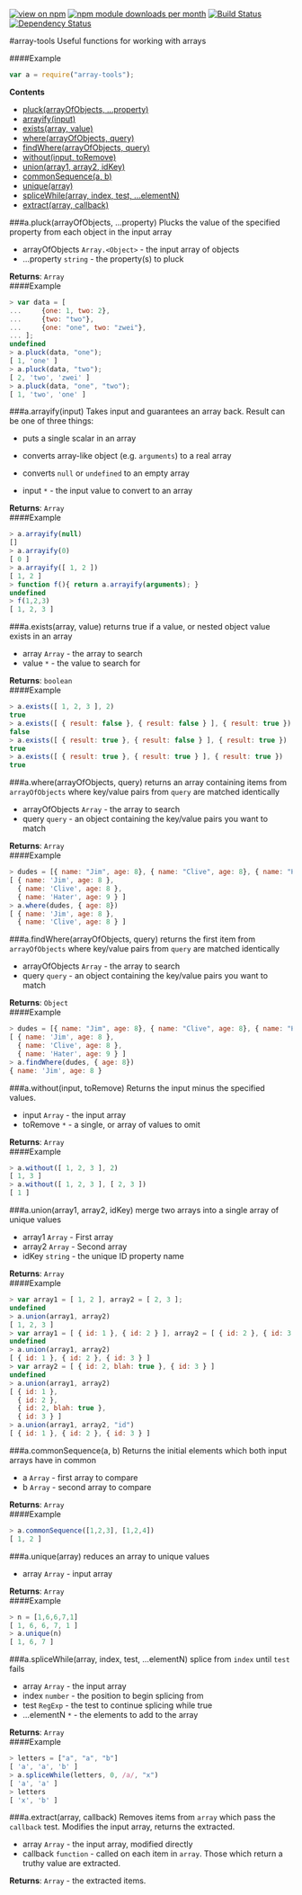 [![view on npm](http://img.shields.io/npm/v/array-tools.svg)](https://www.npmjs.org/package/array-tools)
[![npm module downloads per month](http://img.shields.io/npm/dm/array-tools.svg)](https://www.npmjs.org/package/array-tools)
[![Build Status](https://travis-ci.org/75lb/array-tools.svg?branch=master)](https://travis-ci.org/75lb/array-tools)
[![Dependency Status](https://david-dm.org/75lb/array-tools.svg)](https://david-dm.org/75lb/array-tools)

<a name="module_array-tools"></a>
#array-tools
Useful functions for working with arrays

  
####Example
```js
var a = require("array-tools");
```
**Contents**
* [pluck(arrayOfObjects, ...property)](#module_array-tools.pluck)
* [arrayify(input)](#module_array-tools.arrayify)
* [exists(array, value)](#module_array-tools.exists)
* [where(arrayOfObjects, query)](#module_array-tools.where)
* [findWhere(arrayOfObjects, query)](#module_array-tools.findWhere)
* [without(input, toRemove)](#module_array-tools.without)
* [union(array1, array2, idKey)](#module_array-tools.union)
* [commonSequence(a, b)](#module_array-tools.commonSequence)
* [unique(array)](#module_array-tools.unique)
* [spliceWhile(array, index, test, ...elementN)](#module_array-tools.spliceWhile)
* [extract(array, callback)](#module_array-tools.extract)

<a name="module_array-tools.pluck"></a>
###a.pluck(arrayOfObjects, ...property)
Plucks the value of the specified property from each object in the input array


- arrayOfObjects `Array.<Object>` - the input array of objects
- ...property `string` - the property(s) to pluck

**Returns**: `Array`  
####Example
```js
> var data = [
...     {one: 1, two: 2},
...     {two: "two"},
...     {one: "one", two: "zwei"},
... ];
undefined
> a.pluck(data, "one");
[ 1, 'one' ]
> a.pluck(data, "two");
[ 2, 'two', 'zwei' ]
> a.pluck(data, "one", "two");
[ 1, 'two', 'one' ]
```
<a name="module_array-tools.arrayify"></a>
###a.arrayify(input)
Takes input and guarantees an array back. Result can be one of three things:

- puts a single scalar in an array
- converts array-like object (e.g. `arguments`) to a real array
- converts `null` or `undefined` to an empty array


- input `*` - the input value to convert to an array

**Returns**: `Array`  
####Example
```js
> a.arrayify(null)
[]
> a.arrayify(0)
[ 0 ]
> a.arrayify([ 1, 2 ])
[ 1, 2 ]
> function f(){ return a.arrayify(arguments); }
undefined
> f(1,2,3)
[ 1, 2, 3 ]
```
<a name="module_array-tools.exists"></a>
###a.exists(array, value)
returns true if a value, or nested object value exists in an array


- array `Array` - the array to search
- value `*` - the value to search for

**Returns**: `boolean`  
####Example
```js
> a.exists([ 1, 2, 3 ], 2)
true
> a.exists([ { result: false }, { result: false } ], { result: true })
false
> a.exists([ { result: true }, { result: false } ], { result: true })
true
> a.exists([ { result: true }, { result: true } ], { result: true })
true
```
<a name="module_array-tools.where"></a>
###a.where(arrayOfObjects, query)
returns an array containing items from `arrayOfObjects` where key/value pairs 
from `query` are matched identically


- arrayOfObjects `Array` - the array to search
- query `query` - an object containing the key/value pairs you want to match

**Returns**: `Array`  
####Example
```js
> dudes = [{ name: "Jim", age: 8}, { name: "Clive", age: 8}, { name: "Hater", age: 9}]
[ { name: 'Jim', age: 8 },
  { name: 'Clive', age: 8 },
  { name: 'Hater', age: 9 } ]
> a.where(dudes, { age: 8})
[ { name: 'Jim', age: 8 },
  { name: 'Clive', age: 8 } ]
```
<a name="module_array-tools.findWhere"></a>
###a.findWhere(arrayOfObjects, query)
returns the first item from `arrayOfObjects` where key/value pairs 
from `query` are matched identically


- arrayOfObjects `Array` - the array to search
- query `query` - an object containing the key/value pairs you want to match

**Returns**: `Object`  
####Example
```js
> dudes = [{ name: "Jim", age: 8}, { name: "Clive", age: 8}, { name: "Hater", age: 9}]
[ { name: 'Jim', age: 8 },
  { name: 'Clive', age: 8 },
  { name: 'Hater', age: 9 } ]
> a.findWhere(dudes, { age: 8})
{ name: 'Jim', age: 8 }
```
<a name="module_array-tools.without"></a>
###a.without(input, toRemove)
Returns the input minus the specified values.


- input `Array` - the input array
- toRemove `*` - a single, or array of values to omit

**Returns**: `Array`  
####Example
```js
> a.without([ 1, 2, 3 ], 2)
[ 1, 3 ]
> a.without([ 1, 2, 3 ], [ 2, 3 ])
[ 1 ]
```
<a name="module_array-tools.union"></a>
###a.union(array1, array2, idKey)
merge two arrays into a single array of unique values


- array1 `Array` - First array
- array2 `Array` - Second array
- idKey `string` - the unique ID property name

**Returns**: `Array`  
####Example
```js
> var array1 = [ 1, 2 ], array2 = [ 2, 3 ];
undefined
> a.union(array1, array2)
[ 1, 2, 3 ]
> var array1 = [ { id: 1 }, { id: 2 } ], array2 = [ { id: 2 }, { id: 3 } ];
undefined
> a.union(array1, array2)
[ { id: 1 }, { id: 2 }, { id: 3 } ]
> var array2 = [ { id: 2, blah: true }, { id: 3 } ]
undefined
> a.union(array1, array2)
[ { id: 1 },
  { id: 2 },
  { id: 2, blah: true },
  { id: 3 } ]
> a.union(array1, array2, "id")
[ { id: 1 }, { id: 2 }, { id: 3 } ]
```
<a name="module_array-tools.commonSequence"></a>
###a.commonSequence(a, b)
Returns the initial elements which both input arrays have in common


- a `Array` - first array to compare
- b `Array` - second array to compare

**Returns**: `Array`  
####Example
```js
> a.commonSequence([1,2,3], [1,2,4])
[ 1, 2 ]
```
<a name="module_array-tools.unique"></a>
###a.unique(array)
reduces an array to unique values


- array `Array` - input array

**Returns**: `Array`  
####Example
```js
> n = [1,6,6,7,1]
[ 1, 6, 6, 7, 1 ]
> a.unique(n)
[ 1, 6, 7 ]
```
<a name="module_array-tools.spliceWhile"></a>
###a.spliceWhile(array, index, test, ...elementN)
splice from `index` until `test` fails


- array `Array` - the input array
- index `number` - the position to begin splicing from
- test `RegExp` - the test to continue splicing while true
- ...elementN `*` - the elements to add to the array

**Returns**: `Array`  
####Example
```js
> letters = ["a", "a", "b"]
[ 'a', 'a', 'b' ]
> a.spliceWhile(letters, 0, /a/, "x")
[ 'a', 'a' ]
> letters
[ 'x', 'b' ]
```
<a name="module_array-tools.extract"></a>
###a.extract(array, callback)
Removes items from `array` which pass the `callback` test. Modifies the input array, returns the extracted.


- array `Array` - the input array, modified directly
- callback `function` - called on each item in `array`. Those which return a truthy value are extracted.

**Returns**: `Array` - the extracted items.  
